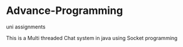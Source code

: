 # Advance-Programming
uni assignments

This is a Multi threaded Chat system in java using Socket programming
